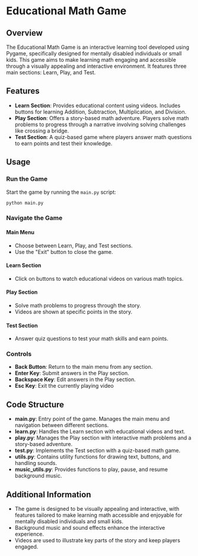 # Educational Math Game

## Overview

The Educational Math Game is an interactive learning tool developed using Pygame, specifically designed for mentally disabled individuals or small kids. This game aims to make learning math engaging and accessible through a visually appealing and interactive environment. It features three main sections: Learn, Play, and Test.

## Features

- **Learn Section**: Provides educational content using videos. Includes buttons for learning Addition, Subtraction, Multiplication, and Division.
- **Play Section**: Offers a story-based math adventure. Players solve math problems to progress through a narrative involving solving challenges like crossing a bridge.
- **Test Section**: A quiz-based game where players answer math questions to earn points and test their knowledge.

## Usage

### Run the Game

Start the game by running the `main.py` script:

```bash
python main.py
```

### Navigate the Game

#### Main Menu
- Choose between Learn, Play, and Test sections.
- Use the "Exit" button to close the game.

#### Learn Section
- Click on buttons to watch educational videos on various math topics.

#### Play Section
- Solve math problems to progress through the story.
- Videos are shown at specific points in the story.

#### Test Section
- Answer quiz questions to test your math skills and earn points.

### Controls

- **Back Button**: Return to the main menu from any section.
- **Enter Key**: Submit answers in the Play section.
- **Backspace Key**: Edit answers in the Play section.
- **Esc Key**: Exit the currently playing video

## Code Structure

- **main.py**: Entry point of the game. Manages the main menu and navigation between different sections.
- **learn.py**: Handles the Learn section with educational videos and text.
- **play.py**: Manages the Play section with interactive math problems and a story-based adventure.
- **test.py**: Implements the Test section with a quiz-based math game.
- **utils.py**: Contains utility functions for drawing text, buttons, and handling sounds.
- **music_utils.py**: Provides functions to play, pause, and resume background music.

## Additional Information

- The game is designed to be visually appealing and interactive, with features tailored to make learning math accessible and enjoyable for mentally disabled individuals and small kids.
- Background music and sound effects enhance the interactive experience.
- Videos are used to illustrate key parts of the story and keep players engaged.
